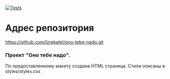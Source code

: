 [![Tests](https://github.com/Izrekatel/ono-tebe-nado/actions/workflows/tests.yml/badge.svg)](https://github.com/Izrekatel/ono-tebe-nado/actions/workflows/tests.yml)

# Адрес репозитория

<https://github.com/Izrekatel/ono-tebe-nado.git>


### Проект "Оно тебе надо".

По предоставленному макету создана HTML страница. Стили описаны в styles/styles.css